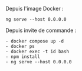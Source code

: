 Depuis l'image Docker :

```
ng serve --host 0.0.0.0
```

Depuis invite de commande :

```
- docker compose up -d    
- docker ps
- docker exec -t id bash
- npm install
- ng serve --host 0.0.0.0 
```
